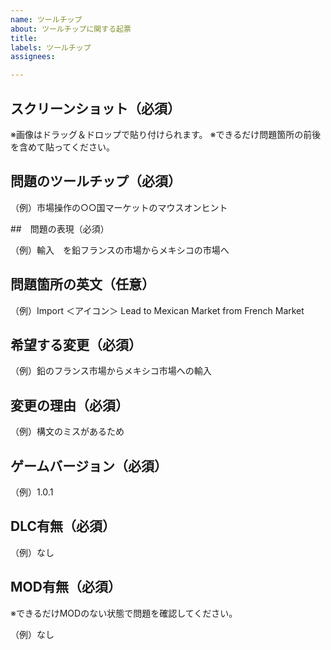 ```yaml
---
name: ツールチップ
about: ツールチップに関する起票
title: 
labels: ツールチップ
assignees: 

---
```


## スクリーンショット（必須）
※画像はドラッグ＆ドロップで貼り付けられます。
※できるだけ問題箇所の前後を含めて貼ってください。

## 問題のツールチップ（必須）

（例）市場操作の○○国マーケットのマウスオンヒント

##　問題の表現（必須）

（例）輸入　を鉛フランスの市場からメキシコの市場へ

## 問題箇所の英文（任意）

（例）Import ＜アイコン＞ Lead to Mexican Market from French Market

## 希望する変更（必須）

（例）鉛のフランス市場からメキシコ市場への輸入

## 変更の理由（必須）

（例）構文のミスがあるため

## ゲームバージョン（必須）

（例）1.0.1

## DLC有無（必須）

（例）なし

## MOD有無（必須）

※できるだけMODのない状態で問題を確認してください。

（例）なし
